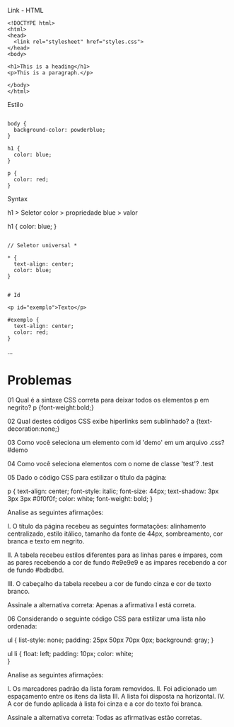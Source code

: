 Link - HTML

```
<!DOCTYPE html>
<html>
<head>
  <link rel="stylesheet" href="styles.css">
</head>
<body>

<h1>This is a heading</h1>
<p>This is a paragraph.</p>

</body>
</html>

```


Estilo

```

body {
  background-color: powderblue;
}

h1 {
  color: blue;
}

p {
  color: red;
}

```


Syntax

h1 > Seletor
color > propriedade
blue > valor

h1 {
	color: blue;
}


```

// Seletor universal *

* {
  text-align: center;
  color: blue;
}

```

```

# Id

<p id="exemplo">Texto</p>

#exemplo {
  text-align: center;
  color: red;
}

```

...

# Problemas

01
​Qual é a sintaxe CSS correta para deixar todos os elementos p em negrito?
p {font-weight:bold;}

02
Qual destes códigos CSS exibe hiperlinks sem sublinhado?
a {text-decoration:none;}

03
Como você seleciona um elemento com id 'demo' em um arquivo .css?
#demo

04
Como você seleciona elementos com o nome de classe 'test'?
.test

05
Dado o código CSS para estilizar o título da página:

p {
 text-align: center;
 font-style: italic;
 font-size: 44px;
 text-shadow: 3px 3px 3px #0f0f0f;
 color: white;
 font-weight: bold;
}

Analise as seguintes afirmações:

I. O título da página recebeu as seguintes formatações: alinhamento centralizado, estilo itálico, tamanho da fonte de 44px, sombreamento, cor branca e texto em negrito.

II. A tabela recebeu estilos diferentes para as linhas pares e ímpares, com as pares recebendo a cor de fundo #e9e9e9 e as ímpares recebendo a cor de fundo #bdbdbd.

III. O cabeçalho da tabela recebeu a cor de fundo cinza e cor de texto branco.

Assinale a alternativa correta:
Apenas a afirmativa I está correta.​


06
Considerando o seguinte código CSS para estilizar uma lista não ordenada:

ul {
    list-style: none;
    padding: 25px 50px 70px 0px;
    background: gray;
}
 
ul li {
    float: left;
    padding: 10px;
    color: white;                
}

Analise as seguintes afirmações:

I. Os marcadores padrão da lista foram removidos.
II. Foi adicionado um espaçamento entre os itens da lista
III. A lista foi disposta na horizontal.
IV. A cor de fundo aplicada à lista foi cinza e a cor do texto foi branca.

Assinale a alternativa correta:
Todas as afirmativas estão corretas.​